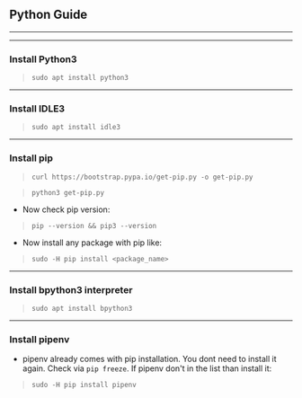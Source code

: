 ## Python Guide

***

***

### Install Python3
> `sudo apt install python3`


***

### Install IDLE3
> `sudo apt install idle3`


***

### Install pip
> `curl https://bootstrap.pypa.io/get-pip.py -o get-pip.py`

> `python3 get-pip.py`

* Now check pip version:

> `pip --version && pip3 --version`

* Now install any package with pip like:

> `sudo -H pip install <package_name>`

***

### Install bpython3 interpreter
> `sudo apt install bpython3`


***

### Install pipenv
* pipenv already comes with pip installation. You dont need to install it again. Check via `pip freeze`. If pipenv don't in the list than install it:

> `sudo -H pip install pipenv`
